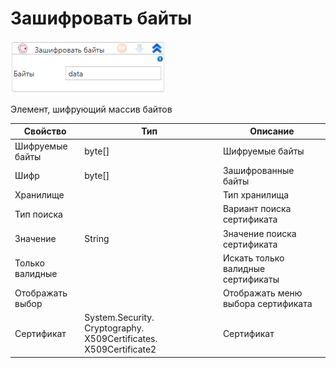 # Зашифровать байты

![](<../../../../.gitbook/assets/image (379).png>)

Элемент, шифрующий массив байтов

| Свойство         | Тип                                                               | Описание                           |
| ---------------- | ----------------------------------------------------------------- | ---------------------------------- |
| Шифруемые байты  | byte\[]                                                           | Шифруемые байты                    |
| Шифр             | byte\[]                                                           | Зашифрованные байты                |
| Хранилище        |                                                                   | Тип хранилища                      |
| Тип поиска       |                                                                   | Вариант поиска сертификата         |
| Значение         | String                                                            | Значение поиска сертификата        |
| Только валидные  |                                                                   | Искать только валидные сертификаты |
| Отображать выбор |                                                                   | Отображать меню выбора сертификата |
| Сертификат       | System.Security. Cryptography. X509Certificates. X509Certificate2 | Сертификат                         |


